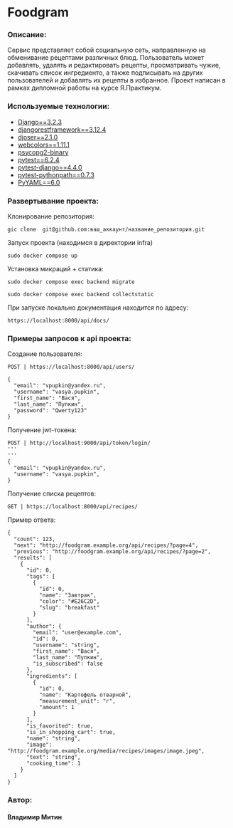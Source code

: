 # Foodgram

### Описание:
Сервис представляет собой социальную сеть, направленную на обменивание рецептами различных блюд. Пользователь может добавлять, удалять и редактировать рецепты, просматривать чужие, скачивать список ингредиенто, а также подписывать на других пользователей и добавлять их рецепты в избранное.
Проект написан в рамках дипломной работы на курсе Я.Практикум.

### Используемые технологии:
- [Django==3.2.3](https://docs.djangoproject.com/en/4.2/)
- [djangorestframework==3.12.4](https://www.django-rest-framework.org/topics/documenting-your-api/)
- [djoser==2.1.0](https://djoser.readthedocs.io/en/latest/)
- [webcolors==1.11.1](https://webcolors.readthedocs.io/en/latest/)
- [psycopg2-binary](https://pypi.org/project/psycopg2-binary/)
- [pytest==6.2.4](https://docs.pytest.org/en/7.1.x/contents.html)
- [pytest-django==4.4.0](https://pytest-django.readthedocs.io/en/latest/)
- [pytest-pythonpath==0.7.3](https://pypi.org/project/pytest-pythonpath/)
- [PyYAML==6.0](https://pyyaml.org/wiki/PyYAMLDocumentation)

### Развертывание проекта:

Клонирование репозитория:
```
gic clone  git@github.com:ваш_аккаунт/название_репозитория.git
```

Запуск проекта (находимся в директории infra)
```
sudo docker compose up
```
Установка микраций + статика:
```
sudo docker compose exec backend migrate
```
```
sudo docker compose exec backend collectstatic
```
При запуске локально документация находится по адресу:
```
https://localhost:8000/api/docs/
```

### Примеры запросов к api проекта:

Создание пользователя:
```
POST | https://localhost:8000/api/users/
```
```
{
  "email": "vpupkin@yandex.ru",
  "username": "vasya.pupkin",
  "first_name": "Вася",
  "last_name": "Пупкин",
  "password": "Qwerty123"
}
```
Получение jwt-токена:
```
POST | http://localhost:9000/api/token/login/
'''
'''
{
  "email": "vpupkin@yandex.ru",
  "username": "vasya.pupkin",
}
```
Получение списка рецептов:
```
GET | https://localhost:8000/api/recipes/
```
Пример ответа:
```
{
  "count": 123,
  "next": "http://foodgram.example.org/api/recipes/?page=4",
  "previous": "http://foodgram.example.org/api/recipes/?page=2",
  "results": [
    {
      "id": 0,
      "tags": [
        {
          "id": 0,
          "name": "Завтрак",
          "color": "#E26C2D",
          "slug": "breakfast"
        }
      ],
      "author": {
        "email": "user@example.com",
        "id": 0,
        "username": "string",
        "first_name": "Вася",
        "last_name": "Пупкин",
        "is_subscribed": false
      },
      "ingredients": [
        {
          "id": 0,
          "name": "Картофель отварной",
          "measurement_unit": "г",
          "amount": 1
        }
      ],
      "is_favorited": true,
      "is_in_shopping_cart": true,
      "name": "string",
      "image": "http://foodgram.example.org/media/recipes/images/image.jpeg",
      "text": "string",
      "cooking_time": 1
    }
  ]
}
```

### Автор:
#### Владимир Митин
